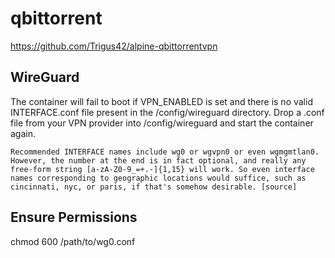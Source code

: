 # qbittorrent

https://github.com/Trigus42/alpine-qbittorrentvpn

## WireGuard

The container will fail to boot if VPN_ENABLED is set and there is no valid INTERFACE.conf file present in the /config/wireguard directory. Drop a .conf file from your VPN provider into /config/wireguard and start the container again.

    Recommended INTERFACE names include wg0 or wgvpn0 or even wgmgmtlan0. However, the number at the end is in fact optional, and really any free-form string [a-zA-Z0-9_=+.-]{1,15} will work. So even interface names corresponding to geographic locations would suffice, such as cincinnati, nyc, or paris, if that's somehow desirable. [source]



## Ensure Permissions
chmod 600 /path/to/wg0.conf
